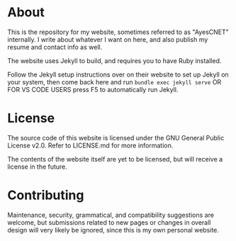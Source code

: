 # About

This is the repository for my website, sometimes referred to as "AyesCNET" internally.
I write about whatever I want on here, and also publish my resume and contact info
as well.

The website uses Jekyll to build, and requires you to have Ruby installed.

Follow the Jekyll setup instructions over on their website to set up Jekyll on your
system, then come back here and run `bundle exec jekyll serve` OR FOR VS CODE USERS
press F5 to automatically run Jekyll.

# License

The source code of this website is licensed under the GNU General Public License
v2.0. Refer to LICENSE.md for more information.

The contents of the website itself are yet to be licensed, but will receive a license
in the future.

# Contributing

Maintenance, security, grammatical, and compatibility suggestions are welcome, but
submissions related to new pages or changes in overall design will very likely be
ignored, since this is my own personal website.
